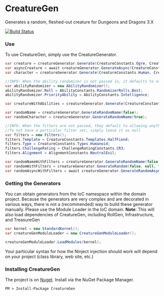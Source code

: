 # CreatureGen

Generates a random, fleshed-out creature for Dungeons and Dragons 3.X

[![Build Status](https://dev.azure.com/dndgen/DnDGen/_apis/build/status/DnDGen.CreatureGen?branchName=master)](https://dev.azure.com/dndgen/DnDGen/_build/latest?definitionId=5&branchName=master)

### Use

To use CreatureGen, simply use the CreatureGenerator.

```C#
var creature = creatureGenerator.Generate(CreatureConstants.Ogre, CreatureConstants.Templates.Zombie, false);
var asyncCreature = await creatureGenerator.GenerateAsync(CreatureConstants.Human, CreatureConstants.Templates.None, false);
var character = creatureGenerator.Generate(CreatureConstants.Human, CreatureConstants.Templates.None, true);

//INFO: When the ability randomizer is not passed in, it defaults to no modifications and the default roll (1d2+9, or 10-11)
var abilityRandomizer = new AbilityRandomizer();
abilityRandomizer.Roll = AbilityConstants.RandomizerRolls.Best;
abilityRandomizer.PriorityAbility = AbilityConstants.Intelligence;

var creatureWithAbilities = creatureGenerator.Generate(CreatureConstants.Elf_High, CreatureConstants.Templates.Lich, true, abilityRandomizer);

var randomName = creatureGenerator.GenerateRandomName(false);
var randomCharacter = creatureGenerator.GenerateRandomName(true);

//INFO: When the filters are not passed, they default to allowing anything.
//To not have a particular filter set, simply leave it as null
var filters = new Filters();
filters.Template = CreatureConstants.Templates.HalfFiend;
filters.Type = CreatureConstants.Types.Humanoid;
filters.ChallengeRating = ChallengeRatingConstants.CR3;
filters.Alignment = AlignmentConstants.NeutralEvil;

var randomNameWithFilters = creatureGenerator.GenerateRandomName(false, filters);
var randomWithFilters = creatureGenerator.GenerateRandom(false, null, filters);
var randomAsyncWithFilters = await creatureGenerator.GenerateRandomAsync(false, abilityRandomizer, filters);
```

### Getting the Generators

You can obtain generators from the IoC namespace within the domain project.  Because the generators are very complex and are decorated in various ways, there is not a (recommended) way to build these generator manually.  Please use the Module Loader in the IoC domain.  **Note**: This will also load dependencies of CreatureGen, including RollGen, Infrastructure, and TreasureGen

```C#
var kernel = new StandardKernel();
var creatureGenModuleLoader = new CreatureGenModuleLoader();

creatureGenModuleLoader.LoadModules(kernel);
```

Your particular syntax for how the Ninject injection should work will depend on your project (class library, web site, etc.)

### Installing CreatureGen

The project is on [Nuget](https://www.nuget.org/packages/CreatureGen). Install via the NuGet Package Manager.

    PM > Install-Package CreatureGen
